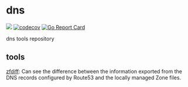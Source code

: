 # dns

![](https://github.com/lupinthe14th/dns/workflows/zfdiff/badge.svg)
[![codecov](https://codecov.io/gh/lupinthe14th/dns/branch/main/graph/badge.svg?token=QXYBJF3NBE)](undefined)
[![Go Report Card](https://goreportcard.com/badge/github.com/lupinthe14th/dns)][goreportcard]

dns tools repository

## tools

[zfdiff](./zdiff/): Can see the difference between the information exported from the DNS records configured by Route53 and the locally managed Zone files.


<!-- links -->
[goreportcard]: https://goreportcard.com/report/github.com/lupinthe14th/dns
